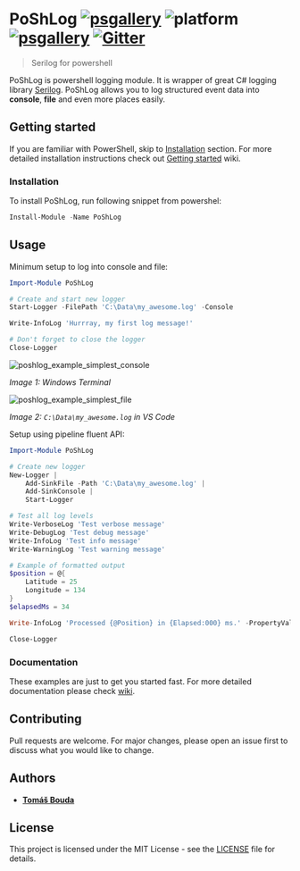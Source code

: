 # PoShLog [![psgallery](https://img.shields.io/powershellgallery/v/poshlog.svg)](https://www.powershellgallery.com/packages/PoShLog/) ![platform](https://img.shields.io/powershellgallery/p/poshlog.svg) [![psgallery](https://img.shields.io/powershellgallery/dt/poshlog.svg)](https://www.powershellgallery.com/packages/PoShLog/) [![Gitter](https://badges.gitter.im/TomLabsX/PoShLog.svg)](https://gitter.im/TomLabsX/PoShLog?utm_source=badge&utm_medium=badge&utm_campaign=pr-badge)

>Serilog for powershell

PoShLog is powershell logging module. It is wrapper of great C# logging library [Serilog](https://serilog.net/).
PoShLog allows you to log structured event data into **console**, **file** and even more places easily.

## Getting started

If you are familiar with PowerShell, skip to [Installation](#installation) section. For more detailed installation instructions check out [Getting started](https://github.com/TomasBouda/PoShLog/wiki/Getting-started) wiki.

### Installation

To install PoShLog, run following snippet from powershel:

```ps1
Install-Module -Name PoShLog
```

## Usage

Minimum setup to log into console and file:

```ps1
Import-Module PoShLog

# Create and start new logger
Start-Logger -FilePath 'C:\Data\my_awesome.log' -Console

Write-InfoLog 'Hurrray, my first log message!'

# Don't forget to close the logger
Close-Logger
```

![poshlog_example_simplest_console](https://github.com/TomasBouda/PoShLog/blob/dev/images/poshlog_example_simplest_console.png?raw=true)

*Image 1: Windows Terminal*

![poshlog_example_simplest_file](https://github.com/TomasBouda/PoShLog/blob/dev/images/poshlog_example_simplest_file.png?raw=true)

*Image 2: `C:\Data\my_awesome.log` in VS Code*

Setup using pipeline fluent API:

```ps1
Import-Module PoShLog

# Create new logger
New-Logger |
    Add-SinkFile -Path 'C:\Data\my_awesome.log' |
    Add-SinkConsole |
    Start-Logger

# Test all log levels
Write-VerboseLog 'Test verbose message'
Write-DebugLog 'Test debug message'
Write-InfoLog 'Test info message'
Write-WarningLog 'Test warning message'

# Example of formatted output
$position = @{
    Latitude = 25
    Longitude = 134
}
$elapsedMs = 34

Write-InfoLog 'Processed {@Position} in {Elapsed:000} ms.' -PropertyValues $position, $elapsedMs

Close-Logger
```

### Documentation

These examples are just to get you started fast. For more detailed documentation please check [wiki](https://github.com/TomasBouda/PoShLog/wiki).

## Contributing

Pull requests are welcome. For major changes, please open an issue first to discuss what you would like to change.

## Authors

* [**Tomáš Bouda**](http://tomasbouda.cz/)

## License

This project is licensed under the MIT License - see the [LICENSE](https://github.com/TomasBouda/PoShLog/blob/master/LICENSE) file for details.
